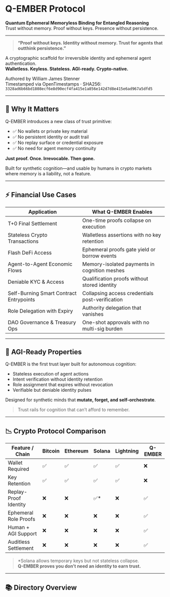# Q-EMBER Protocol

**Quantum Ephemeral Memoryless Binding for Entangled Reasoning**  
Trust without memory. Proof without keys. Presence without persistence.

---

> **“Proof without keys. Identity without memory. Trust for agents that outthink persistence.”**

A cryptographic scaffold for irreversible identity and ephemeral agent authentication.  
**Walletless. Keyless. Stateless. AGI-ready. Crypto-native.**

Authored by William James Stenner  
Timestamped via OpenTimestamps · SHA256: `3328ad6b66bd1808ecf6e8d90ecf4fa415e1a856e142d7d8e415e6ad967a5dfd5`

---

## 🔑 Why It Matters

Q-EMBER introduces a new class of trust primitive:
- ✅ No wallets or private key material
- ✅ No persistent identity or audit trail
- ✅ No replay surface or credential exposure
- ✅ No need for agent memory continuity

**Just proof. Once. Irrevocable. Then gone.**

Built for synthetic cognition—and usable by humans in crypto markets where memory is a liability, not a feature.

---

## ⚡ Financial Use Cases

| Application                                | What Q-EMBER Enables                             |
|--------------------------------------------|---------------------------------------------------|
| T+0 Final Settlement                        | One-time proofs collapse on execution            |
| Stateless Crypto Transactions              | Walletless assertions with no key retention      |
| Flash DeFi Access                          | Ephemeral proofs gate yield or borrow events     |
| Agent-to-Agent Economic Flows              | Memory-isolated payments in cognition meshes     |
| Deniable KYC & Access                      | Qualification proofs without stored identity     |
| Self-Burning Smart Contract Entrypoints    | Collapsing access credentials post-verification  |
| Role Delegation with Expiry                | Authority delegation that vanishes               |
| DAO Governance & Treasury Ops              | One-shot approvals with no multi-sig burden      |

---

## 🧠 AGI-Ready Properties

Q-EMBER is the first trust layer built for autonomous cognition:

- Stateless execution of agent actions  
- Intent verification without identity retention  
- Role assignment that expires without revocation  
- Verifiable but deniable identity pulses

Designed for synthetic minds that **mutate, forget, and self-orchestrate**.

> Trust rails for cognition that can’t afford to remember.

---

## 📉 Crypto Protocol Comparison

| Feature / Chain      | Bitcoin | Ethereum | Solana | Lightning | Q-EMBER |
|----------------------|---------|----------|--------|-----------|---------|
| Wallet Required       | ✅      | ✅       | ✅     | ✅        | ❌      |
| Key Retention         | ✅      | ✅       | ✅     | ✅        | ❌      |
| Replay-Proof Identity | ❌      | ❌       | ✅*    | ❌        | ✅      |
| Ephemeral Role Proofs | ❌      | ❌       | ❌     | ❌        | ✅      |
| Human + AGI Support   | ❌      | ❌       | ❌     | ❌        | ✅      |
| Auditless Settlement  | ❌      | ❌       | ❌     | ❌        | ✅      |

> *Solana allows temporary keys but not stateless collapse.  
> **Q-EMBER proves you don’t need an identity to earn trust.**

---

## 📚 Directory Overview
